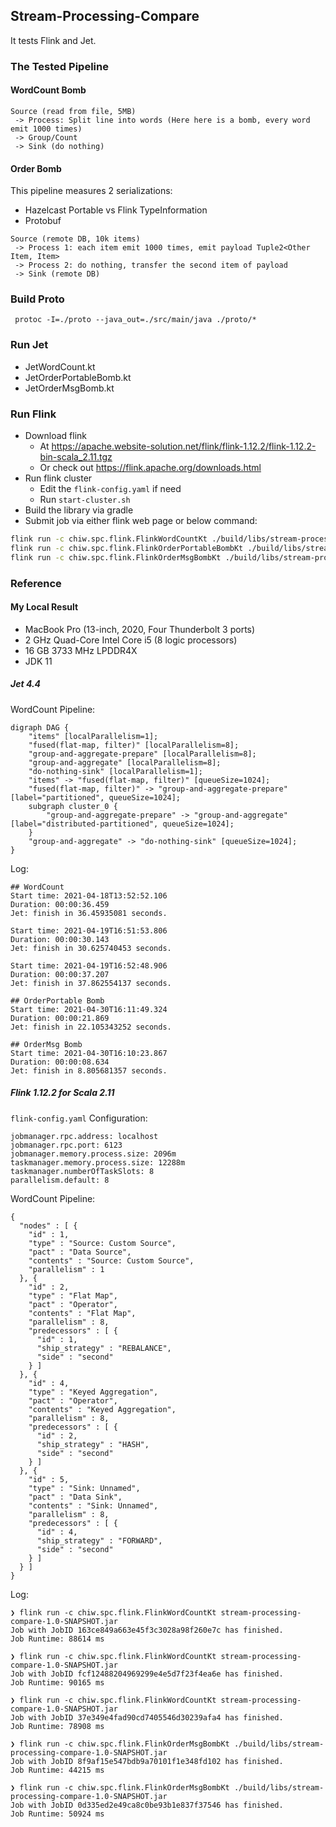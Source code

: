 ## Stream-Processing-Compare

It tests Flink and Jet.

### The Tested Pipeline

#### WordCount Bomb
```
Source (read from file, 5MB)
 -> Process: Split line into words (Here here is a bomb, every word emit 1000 times)
 -> Group/Count
 -> Sink (do nothing)
```

#### Order Bomb

This pipeline measures 2 serializations:
- Hazelcast Portable vs Flink TypeInformation 
- Protobuf

```
Source (remote DB, 10k items)
 -> Process 1: each item emit 1000 times, emit payload Tuple2<Other Item, Item>
 -> Process 2: do nothing, transfer the second item of payload
 -> Sink (remote DB)
```

### Build Proto

```
 protoc -I=./proto --java_out=./src/main/java ./proto/*  
 ```

### Run Jet

- JetWordCount.kt
- JetOrderPortableBomb.kt
- JetOrderMsgBomb.kt

### Run Flink
- Download flink
    - At https://apache.website-solution.net/flink/flink-1.12.2/flink-1.12.2-bin-scala_2.11.tgz
    - Or check out https://flink.apache.org/downloads.html
- Run flink cluster
    - Edit the `flink-config.yaml` if need
    - Run `start-cluster.sh`
- Build the library via gradle
- Submit job via either flink web page or below command:
```bash
flink run -c chiw.spc.flink.FlinkWordCountKt ./build/libs/stream-processing-compare-1.0-SNAPSHOT.jar
flink run -c chiw.spc.flink.FlinkOrderPortableBombKt ./build/libs/stream-processing-compare-1.0-SNAPSHOT.jar
flink run -c chiw.spc.flink.FlinkOrderMsgBombKt ./build/libs/stream-processing-compare-1.0-SNAPSHOT.jar
```

### Reference

#### My Local Result
- MacBook Pro (13-inch, 2020, Four Thunderbolt 3 ports)
- 2 GHz Quad-Core Intel Core i5 (8 logic processors)
- 16 GB 3733 MHz LPDDR4X
- JDK 11

##### Jet 4.4
WordCount Pipeline:
```
digraph DAG {
	"items" [localParallelism=1];
	"fused(flat-map, filter)" [localParallelism=8];
	"group-and-aggregate-prepare" [localParallelism=8];
	"group-and-aggregate" [localParallelism=8];
	"do-nothing-sink" [localParallelism=1];
	"items" -> "fused(flat-map, filter)" [queueSize=1024];
	"fused(flat-map, filter)" -> "group-and-aggregate-prepare" [label="partitioned", queueSize=1024];
	subgraph cluster_0 {
		"group-and-aggregate-prepare" -> "group-and-aggregate" [label="distributed-partitioned", queueSize=1024];
	}
	"group-and-aggregate" -> "do-nothing-sink" [queueSize=1024];
}
```

Log:
```
## WordCount
Start time: 2021-04-18T13:52:52.106
Duration: 00:00:36.459
Jet: finish in 36.45935081 seconds.

Start time: 2021-04-19T16:51:53.806
Duration: 00:00:30.143
Jet: finish in 30.625740453 seconds.

Start time: 2021-04-19T16:52:48.906
Duration: 00:00:37.207
Jet: finish in 37.862554137 seconds.

## OrderPortable Bomb
Start time: 2021-04-30T16:11:49.324
Duration: 00:00:21.869
Jet: finish in 22.105343252 seconds.

## OrderMsg Bomb
Start time: 2021-04-30T16:10:23.867
Duration: 00:00:08.634
Jet: finish in 8.805681357 seconds.
```
##### Flink 1.12.2 for Scala 2.11
`flink-config.yaml` Configuration:
```
jobmanager.rpc.address: localhost
jobmanager.rpc.port: 6123
jobmanager.memory.process.size: 2096m
taskmanager.memory.process.size: 12288m
taskmanager.numberOfTaskSlots: 8
parallelism.default: 8
```

WordCount Pipeline:
```
{
  "nodes" : [ {
    "id" : 1,
    "type" : "Source: Custom Source",
    "pact" : "Data Source",
    "contents" : "Source: Custom Source",
    "parallelism" : 1
  }, {
    "id" : 2,
    "type" : "Flat Map",
    "pact" : "Operator",
    "contents" : "Flat Map",
    "parallelism" : 8,
    "predecessors" : [ {
      "id" : 1,
      "ship_strategy" : "REBALANCE",
      "side" : "second"
    } ]
  }, {
    "id" : 4,
    "type" : "Keyed Aggregation",
    "pact" : "Operator",
    "contents" : "Keyed Aggregation",
    "parallelism" : 8,
    "predecessors" : [ {
      "id" : 2,
      "ship_strategy" : "HASH",
      "side" : "second"
    } ]
  }, {
    "id" : 5,
    "type" : "Sink: Unnamed",
    "pact" : "Data Sink",
    "contents" : "Sink: Unnamed",
    "parallelism" : 8,
    "predecessors" : [ {
      "id" : 4,
      "ship_strategy" : "FORWARD",
      "side" : "second"
    } ]
  } ]
}
```

Log:
```
❯ flink run -c chiw.spc.flink.FlinkWordCountKt stream-processing-compare-1.0-SNAPSHOT.jar
Job with JobID 163ce849a663e45f3c3028a98f260e7c has finished.
Job Runtime: 88614 ms

❯ flink run -c chiw.spc.flink.FlinkWordCountKt stream-processing-compare-1.0-SNAPSHOT.jar
Job with JobID fcf12488204969299e4e5d7f23f4ea6e has finished.
Job Runtime: 90165 ms

❯ flink run -c chiw.spc.flink.FlinkWordCountKt stream-processing-compare-1.0-SNAPSHOT.jar
Job with JobID 37e349e4fad90cd7405546d30239afa4 has finished.
Job Runtime: 78908 ms

❯ flink run -c chiw.spc.flink.FlinkOrderMsgBombKt ./build/libs/stream-processing-compare-1.0-SNAPSHOT.jar
Job with JobID 8f9af15e547bdb9a70101f1e348fd102 has finished.
Job Runtime: 44215 ms

❯ flink run -c chiw.spc.flink.FlinkOrderMsgBombKt ./build/libs/stream-processing-compare-1.0-SNAPSHOT.jar
Job with JobID 0d335ed2e49ca8c0be93b1e837f37546 has finished.
Job Runtime: 50924 ms
```